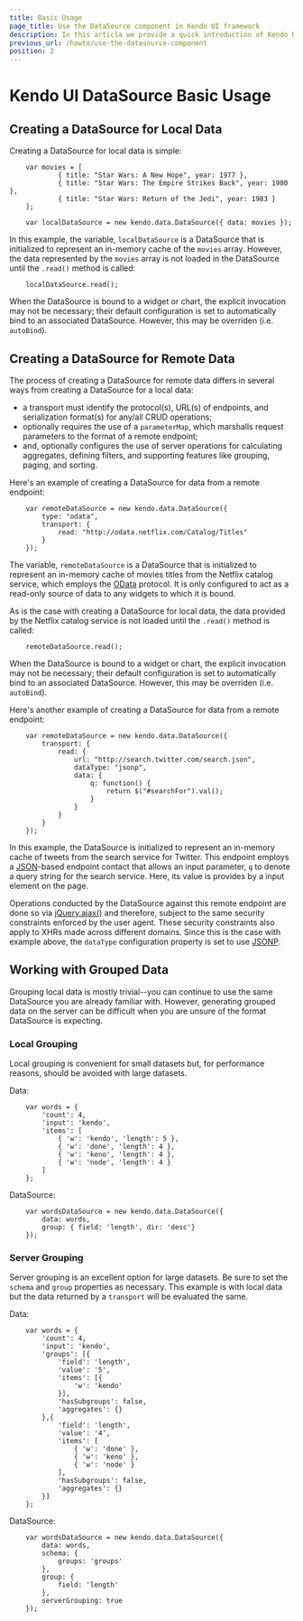 ```yaml
---
title: Basic Usage
page_title: Use the DataSource component in Kendo UI framework
description: In this articla we provide a quick introduction of Kendo UI DataSource component and a few of its most common usage scenarios.
previous_url: /howto/use-the-datasource-component
position: 2
---
```


# Kendo UI DataSource Basic Usage

## Creating a DataSource for Local Data

Creating a DataSource for local data is simple:

        var movies = [
                { title: "Star Wars: A New Hope", year: 1977 },
                { title: "Star Wars: The Empire Strikes Back", year: 1980 },
                { title: "Star Wars: Return of the Jedi", year: 1983 }
        ];

        var localDataSource = new kendo.data.DataSource({ data: movies });

In this example, the variable, `localDataSource` is a DataSource that is initialized to represent an in-memory cache of the `movies` array. However, the data represented by the `movies` array is not loaded in the DataSource until the `.read()` method is called:

        localDataSource.read();

When the DataSource is bound to a widget or chart, the explicit invocation may not be necessary; their default configuration is set to automatically bind to an associated DataSource. However, this may be overriden (i.e. `autoBind`).

## Creating a DataSource for Remote Data

The process of creating a DataSource for remote data differs in several ways from creating a DataSource for a local data:

* a transport must identify the protocol(s), URL(s) of endpoints, and serialization format(s) for any/all CRUD operations;
* optionally requires the use of a `parameterMap`, which marshalls request parameters to the format of a remote endpoint;
* and, optionally configures the use of server operations for calculating aggregates, defining filters, and supporting features like grouping, paging, and sorting.

Here's an example of creating a DataSource for data from a remote endpoint:

        var remoteDataSource = new kendo.data.DataSource({
            type: "odata",
            transport: {
                read: "http://odata.netflix.com/Catalog/Titles"
            }
        });

The variable, `remoteDataSource` is a DataSource that is initialized to represent an in-memory cache of movies titles from the Netflix catalog service, which employs the [OData](http://www.odata.org/) protocol. It is only configured to act as a read-only source of data to any widgets to which it is bound.

As is the case with creating a DataSource for local data, the data provided by the Netflix catalog service is not loaded until the `.read()` method is called:

        remoteDataSource.read();

When the DataSource is bound to a widget or chart, the explicit invocation may not be necessary; their default configuration is set to automatically bind to an associated DataSource. However, this may be overriden (i.e. `autoBind`).

Here's another example of creating a DataSource for data from a remote endpoint:

        var remoteDataSource = new kendo.data.DataSource({
            transport: {
                read: {
                    url: "http://search.twitter.com/search.json",
                    dataType: "jsonp",
                    data: {
                        q: function() {
                            return $("#searchFor").val();
                        }
                    }
                }
            }
        });

In this example, the DataSource is initialized to represent an in-memory cache of tweets from the search service for Twitter. This endpoint employs a [JSON](http://www.json.org/)-based endpoint contact that allows an input parameter, `q` to denote a query string for the search service. Here, its value is provides by a input element on the page.

Operations conducted by the DataSource against this remote endpoint are done so via [jQuery.ajax()](http://api.jquery.com/jQuery.ajax/) and therefore, subject to the same security constraints enforced by the user agent. These security constraints also apply to XHRs made across different domains. Since this is the case with example above, the `dataType` configuration property is set to use [JSONP](http://en.wikipedia.org/wiki/JSONP).

## Working with Grouped Data

Grouping local data is mostly trivial--you can continue to use the same DataSource you are already familiar with. However, generating grouped data on the server can be difficult when you are unsure of the format DataSource is expecting.

### Local Grouping

Local grouping is convenient for small datasets but, for performance reasons, should be avoided with large datasets.

Data:

        var words = {
            'count': 4,
            'input': 'kendo',
            'items': [
                { 'w': 'kendo', 'length': 5 },
                { 'w': 'done', 'length': 4 },
                { 'w': 'keno', 'length': 4 },
                { 'w': 'node', 'length': 4 }
            ]
        };

DataSource:

        var wordsDataSource = new kendo.data.DataSource({
            data: words,
            group: { field: 'length', dir: 'desc'}
        });

### Server Grouping

Server grouping is an excellent option for large datasets. Be sure to set the `schema` and `group` properties as necessary. This example is with local data but the data returned by a `transport` will be evaluated the same.

Data:

        var words = {
            'count': 4,
            'input': 'kendo',
            'groups': [{
                'field': 'length',
                'value': '5',
                'items': [{
                    'w': 'kendo'
                }],
                'hasSubgroups': false,
                'aggregates': {}
            },{
                'field': 'length',
                'value': '4',
                'items': [
                    { 'w': 'done' },
                    { 'w': 'keno' },
                    { 'w': 'node' }
                ],
                'hasSubgroups': false,
                'aggregates': {}
            }]
        };

DataSource:

        var wordsDataSource = new kendo.data.DataSource({
            data: words,
            schema: {
                groups: 'groups'
            },
            group: {
                field: 'length'
            },
            serverGrouping: true
        });
